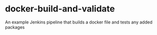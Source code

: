 # docker-build-and-validate
An example Jenkins pipeline that builds a docker file and tests any added packages
